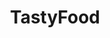 ---
title: TastyFood
crosslinks:
- PutAnEggOnIt
- grilledcheese
- Bento
- shittyfoodporn
- FoodPorn
- WholesomeFood
- VintageMenus
- food
- WeWantPlates
- ArtisanVideos
---